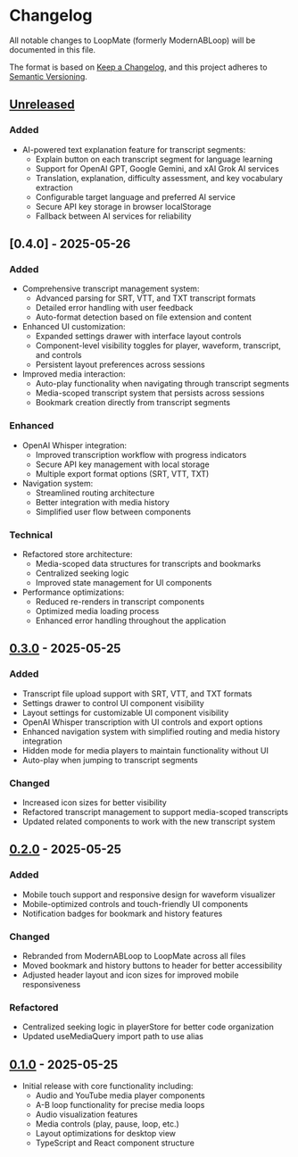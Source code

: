 # Changelog

All notable changes to LoopMate (formerly ModernABLoop) will be documented in this file.

The format is based on [Keep a Changelog](https://keepachangelog.com/en/1.1.0/),
and this project adheres to [Semantic Versioning](https://semver.org/spec/v2.0.0.html).

## [Unreleased]

### Added

- AI-powered text explanation feature for transcript segments:
  - Explain button on each transcript segment for language learning
  - Support for OpenAI GPT, Google Gemini, and xAI Grok AI services
  - Translation, explanation, difficulty assessment, and key vocabulary extraction
  - Configurable target language and preferred AI service
  - Secure API key storage in browser localStorage
  - Fallback between AI services for reliability

## [0.4.0] - 2025-05-26

### Added

- Comprehensive transcript management system:
  - Advanced parsing for SRT, VTT, and TXT transcript formats
  - Detailed error handling with user feedback
  - Auto-format detection based on file extension and content
- Enhanced UI customization:
  - Expanded settings drawer with interface layout controls
  - Component-level visibility toggles for player, waveform, transcript, and controls
  - Persistent layout preferences across sessions
- Improved media interaction:
  - Auto-play functionality when navigating through transcript segments
  - Media-scoped transcript system that persists across sessions
  - Bookmark creation directly from transcript segments

### Enhanced

- OpenAI Whisper integration:
  - Improved transcription workflow with progress indicators
  - Secure API key management with local storage
  - Multiple export format options (SRT, VTT, TXT)
- Navigation system:
  - Streamlined routing architecture
  - Better integration with media history
  - Simplified user flow between components

### Technical

- Refactored store architecture:
  - Media-scoped data structures for transcripts and bookmarks
  - Centralized seeking logic
  - Improved state management for UI components
- Performance optimizations:
  - Reduced re-renders in transcript components
  - Optimized media loading process
  - Enhanced error handling throughout the application

## [0.3.0] - 2025-05-25

### Added

- Transcript file upload support with SRT, VTT, and TXT formats
- Settings drawer to control UI component visibility
- Layout settings for customizable UI component visibility
- OpenAI Whisper transcription with UI controls and export options
- Enhanced navigation system with simplified routing and media history integration
- Hidden mode for media players to maintain functionality without UI
- Auto-play when jumping to transcript segments

### Changed

- Increased icon sizes for better visibility
- Refactored transcript management to support media-scoped transcripts
- Updated related components to work with the new transcript system

## [0.2.0] - 2025-05-25

### Added

- Mobile touch support and responsive design for waveform visualizer
- Mobile-optimized controls and touch-friendly UI components
- Notification badges for bookmark and history features

### Changed

- Rebranded from ModernABLoop to LoopMate across all files
- Moved bookmark and history buttons to header for better accessibility
- Adjusted header layout and icon sizes for improved mobile responsiveness

### Refactored

- Centralized seeking logic in playerStore for better code organization
- Updated useMediaQuery import path to use alias

## [0.1.0] - 2025-05-25

- Initial release with core functionality including:
  - Audio and YouTube media player components
  - A-B loop functionality for precise media loops
  - Audio visualization features
  - Media controls (play, pause, loop, etc.)
  - Layout optimizations for desktop view
  - TypeScript and React component structure

[Unreleased]: https://github.com/USERNAME/loopmate/compare/v0.3.0...HEAD
[0.3.0]: https://github.com/USERNAME/loopmate/compare/v0.2.0...v0.3.0
[0.2.0]: https://github.com/USERNAME/loopmate/compare/v0.1.0...v0.2.0
[0.1.0]: https://github.com/USERNAME/loopmate/releases/tag/v0.1.0
